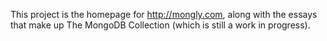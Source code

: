 This project is the homepage for <http://mongly.com>, along with the essays that make up The MongoDB Collection (which is still a work in progress).